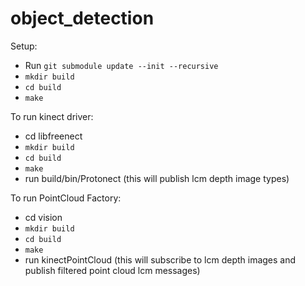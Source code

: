 # object_detection

Setup:

- Run `git submodule update --init --recursive`
- `mkdir build`
- `cd build`
- `make`

To run kinect driver:
  - cd libfreenect
  - `mkdir build`
  - `cd build`
  - `make`
  -  run build/bin/Protonect
  (this will publish lcm depth image types)
  
To run PointCloud Factory:
  - cd vision
  - `mkdir build`
  - `cd build`
  - `make`
  -  run kinectPointCloud 
  (this will subscribe to lcm depth images and publish filtered point cloud lcm messages)
